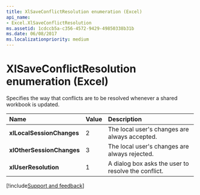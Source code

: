```yaml
---
title: XlSaveConflictResolution enumeration (Excel)
api_name:
- Excel.XlSaveConflictResolution
ms.assetid: 1cdccb5a-c356-4572-9429-49850338b31b
ms.date: 06/08/2017
ms.localizationpriority: medium
---
```



# XlSaveConflictResolution enumeration (Excel)

Specifies the way that conflicts are to be resolved whenever a shared workbook is updated.



|Name|Value|Description|
|:-----|:-----|:-----|
| **xlLocalSessionChanges**|2|The local user's changes are always accepted.|
| **xlOtherSessionChanges**|3|The local user's changes are always rejected.|
| **xlUserResolution**|1|A dialog box asks the user to resolve the conflict.|

[!include[Support and feedback](~/includes/feedback-boilerplate.md)]
